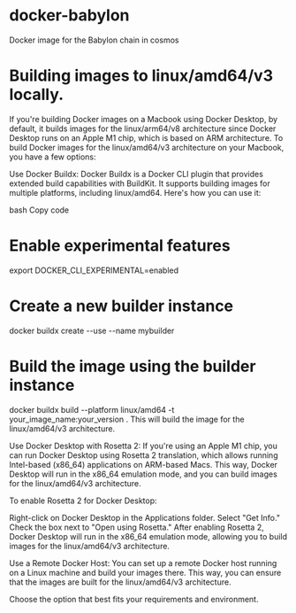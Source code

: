 # docker-babylon
Docker image for the Babylon chain in cosmos

# Building images to linux/amd64/v3 locally.
If you're building Docker images on a Macbook using Docker Desktop, by default, it builds images for the linux/arm64/v8 architecture since Docker Desktop runs on an Apple M1 chip, which is based on ARM architecture. To build Docker images for the linux/amd64/v3 architecture on your Macbook, you have a few options:

Use Docker Buildx:
Docker Buildx is a Docker CLI plugin that provides extended build capabilities with BuildKit. It supports building images for multiple platforms, including linux/amd64. Here's how you can use it:

bash
Copy code
# Enable experimental features
export DOCKER_CLI_EXPERIMENTAL=enabled

# Create a new builder instance
docker buildx create --use --name mybuilder

# Build the image using the builder instance
docker buildx build --platform linux/amd64 -t your_image_name:your_version .
This will build the image for the linux/amd64/v3 architecture.

Use Docker Desktop with Rosetta 2:
If you're using an Apple M1 chip, you can run Docker Desktop using Rosetta 2 translation, which allows running Intel-based (x86_64) applications on ARM-based Macs. This way, Docker Desktop will run in the x86_64 emulation mode, and you can build images for the linux/amd64/v3 architecture.

To enable Rosetta 2 for Docker Desktop:

Right-click on Docker Desktop in the Applications folder.
Select "Get Info."
Check the box next to "Open using Rosetta."
After enabling Rosetta 2, Docker Desktop will run in the x86_64 emulation mode, allowing you to build images for the linux/amd64/v3 architecture.

Use a Remote Docker Host:
You can set up a remote Docker host running on a Linux machine and build your images there. This way, you can ensure that the images are built for the linux/amd64/v3 architecture.

Choose the option that best fits your requirements and environment.
